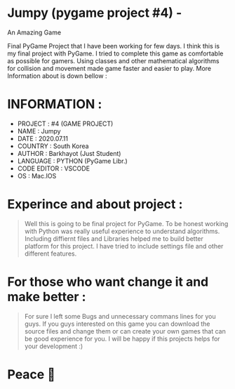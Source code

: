 # Jumpy  (pygame project #4) - 
An Amazing Game


Final PyGame Project that I have been working for few days. I think this is my final project with PyGame. I tried to complete this game as comfortable as possible for gamers. Using classes and other mathematical algorithms for collision and movement made game faster and easier to play. More Information about is down bellow :

#   INFORMATION :

  - PROJECT : #4 (GAME PROJECT) 
  - NAME : Jumpy  
  - DATE : 2020.07.11 
  - COUNTRY : South Korea 
  - AUTHOR : Barkhayot (Just Student)
  - LANGUAGE : PYTHON (PyGame Libr.) 
  - CODE EDITOR : VSCODE 
  - OS : Mac.IOS

# Experince and about project :

  > Well this is going to be final project for PyGame. To be honest working with Python was really useful experience to understand algorithms. Including diffiernt files and Libraries helped me to build better platform for this project. I have tried to include settings file and other different features. 
  
  
  # For those who want change it and make better : 
  > For sure I left some Bugs and unnecessary commans lines for you guys. If you guys interested on this game you can download the source files and change them or can create your own games that can be good experience for you. I will be happy if this projects helps for your development :)
  
  
 # Peace  🙌
